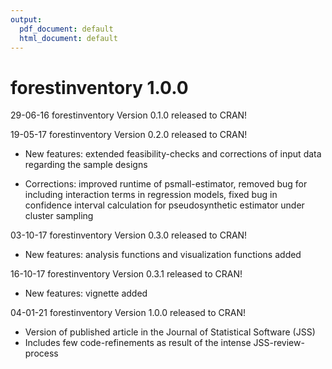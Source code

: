 ```yaml
---
output:
  pdf_document: default
  html_document: default
---
```

# forestinventory 1.0.0
29-06-16  forestinventory Version 0.1.0 released to CRAN!

19-05-17  forestinventory Version 0.2.0 released to CRAN! 

* New features: extended feasibility-checks and corrections of input data regarding the sample designs

* Corrections: improved runtime of psmall-estimator, removed bug for including interaction terms in regression models, 
fixed bug in confidence interval calculation for pseudosynthetic estimator under cluster sampling
              
03-10-17  forestinventory Version 0.3.0 released to CRAN!

* New features: analysis functions and visualization functions added

16-10-17  forestinventory Version 0.3.1 released to CRAN!

* New features: vignette added

04-01-21  forestinventory Version 1.0.0 released to CRAN!

* Version of published article in the Journal of Statistical Software (JSS)
* Includes few code-refinements as result of the intense JSS-review-process
